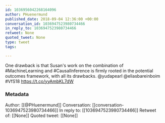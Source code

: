 ```yaml
---
id: 1036956042268164096
author: PHuenermund
published_date: 2018-09-04 12:36:00 +00:00
conversation_id: 1036947523980734466
in_reply_to: 1036947523980734466
retweet: None
quoted_tweet: None
type: tweet
tags:

---
```


One drawback is that Susan's work on the combination of #MachineLearning and #CausalInference is firmly rooted in the potential outcomes framework, with all its drawbacks. @yudapearl @eliasbareinboim #VfS18 https://t.co/yyAmbKL7dW

### Metadata

Author: [[@PHuenermund]]
Conversation: [[conversation-1036947523980734466]]
In reply to: [[1036947523980734466]]
Retweet of: [[None]]
Quoted tweet: [[None]]
